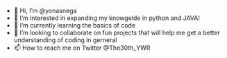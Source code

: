 - 👋 Hi, I’m @yonasnega
- 👀 I’m interested in expanding my knowgelde in python and JAVA!
- 🌱 I’m currently learning the basics of code 
- 💞️ I’m looking to collaborate on fun projects that will help me  get a better understanding of coding in gerneral
- 📫 How to reach me on Twitter @The30th_YWR

<!---
yonasnega/yonasnega is a ✨ special ✨ repository because its `README.md` (this file) appears on your GitHub profile.
You can click the Preview link to take a look at your changes.
--->
